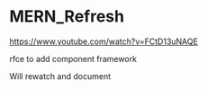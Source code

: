 # MERN_Refresh

https://www.youtube.com/watch?v=FCtD13uNAQE

rfce to add component framework

Will rewatch and document
